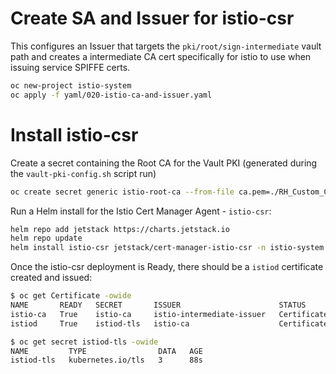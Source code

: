 # Create SA and Issuer for istio-csr

This configures an Issuer that targets the `pki/root/sign-intermediate` vault path and creates a intermediate CA cert specifically for istio to use when issuing service SPIFFE certs.

```bash
oc new-project istio-system
oc apply -f yaml/020-istio-ca-and-issuer.yaml
```


# Install istio-csr

Create a secret containing the Root CA for the Vault PKI (generated during the `vault-pki-config.sh` script run)

```bash
oc create secret generic istio-root-ca --from-file ca.pem=./RH_Custom_CA.crt -n istio-system
```

Run a Helm install for the Istio Cert Manager Agent - `istio-csr`:

```bash
helm repo add jetstack https://charts.jetstack.io
helm repo update
helm install istio-csr jetstack/cert-manager-istio-csr -n istio-system -f ./yaml/vault-istio-csr-helm-values.yaml
```


Once the istio-csr deployment is Ready, there should be a `istiod` certificate created and issued:

```bash
$ oc get Certificate -owide
NAME       READY   SECRET       ISSUER                      STATUS                                          AGE
istio-ca   True    istio-ca     istio-intermediate-issuer   Certificate is up to date and has not expired   5m39s
istiod     True    istiod-tls   istio-ca                    Certificate is up to date and has not expired   4m31s

$ oc get secret istiod-tls -owide
NAME         TYPE                DATA   AGE
istiod-tls   kubernetes.io/tls   3      88s

```
